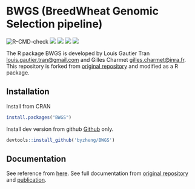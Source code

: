 # BWGS (BreedWheat Genomic Selection pipeline)

![R-CMD-check](https://github.com/byzheng/BWGS/workflows/R-CMD-check/badge.svg)
[![](https://www.r-pkg.org/badges/version/BWGS?color=green)](https://cran.r-project.org/package=BWGS)
[![](http://cranlogs.r-pkg.org/badges/grand-total/BWGS?color=green)](https://cran.r-project.org/package=BWGS)
[![](http://cranlogs.r-pkg.org/badges/last-month/BWGS?color=green)](https://cran.r-project.org/package=BWGS)
[![](http://cranlogs.r-pkg.org/badges/last-week/BWGS?color=green)](https://cran.r-project.org/package=BWGS)

The R package BWGS is developed by Louis Gautier Tran <louis.gautier.tran@gmail.com> and Gilles Charmet <gilles.charmet@inra.fr>. This repository is forked from [original repository](https://forgemia.inra.fr/umr-gdec/bwgs) and modified as a R package.


## Installation

Install from CRAN

```r
install.packages("BWGS")
```

Install dev version from github [Github](https://github.com/byzheng/BWGS) only.

```r
devtools::install_github('byzheng/BWGS')
```

## Documentation

See reference from [here](https://bwgs.bangyou.me). See full documentation from [original repository](https://forgemia.inra.fr/umr-gdec/bwgs) and [publication](https://journals.plos.org/plosone/article?id=10.1371/journal.pone.0222733).
